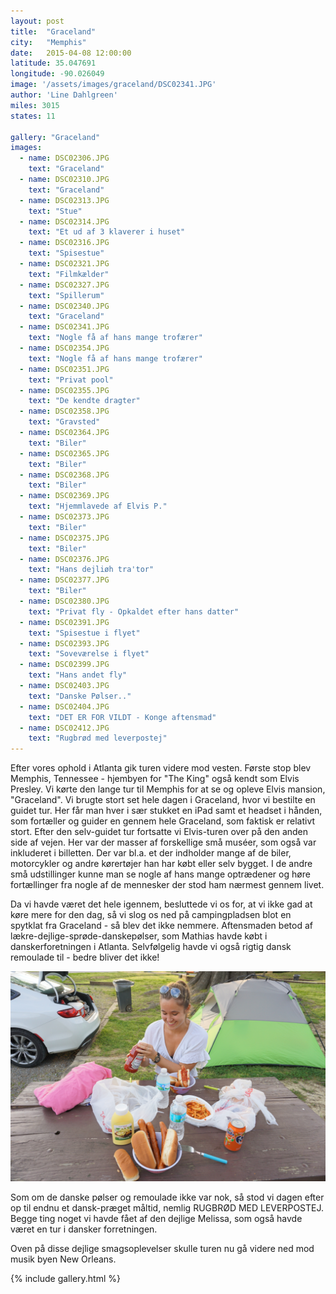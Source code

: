 ```yaml
---
layout: post
title:  "Graceland"
city:   "Memphis"
date:   2015-04-08 12:00:00
latitude: 35.047691
longitude: -90.026049
image: '/assets/images/graceland/DSC02341.JPG'
author: 'Line Dahlgreen'
miles: 3015
states: 11

gallery: "Graceland"
images:
  - name: DSC02306.JPG
    text: "Graceland"
  - name: DSC02310.JPG
    text: "Graceland"
  - name: DSC02313.JPG
    text: "Stue"
  - name: DSC02314.JPG
    text: "Et ud af 3 klaverer i huset"
  - name: DSC02316.JPG
    text: "Spisestue"
  - name: DSC02321.JPG
    text: "Filmkælder"
  - name: DSC02327.JPG
    text: "Spillerum"
  - name: DSC02340.JPG
    text: "Graceland"
  - name: DSC02341.JPG
    text: "Nogle få af hans mange trofærer"
  - name: DSC02354.JPG
    text: "Nogle få af hans mange trofærer"
  - name: DSC02351.JPG
    text: "Privat pool"
  - name: DSC02355.JPG
    text: "De kendte dragter"
  - name: DSC02358.JPG
    text: "Gravsted"
  - name: DSC02364.JPG
    text: "Biler"
  - name: DSC02365.JPG
    text: "Biler"
  - name: DSC02368.JPG
    text: "Biler"
  - name: DSC02369.JPG
    text: "Hjemmlavede af Elvis P."
  - name: DSC02373.JPG
    text: "Biler"
  - name: DSC02375.JPG
    text: "Biler"
  - name: DSC02376.JPG
    text: "Hans dejliøh tra'tor"
  - name: DSC02377.JPG
    text: "Biler"
  - name: DSC02380.JPG
    text: "Privat fly - Opkaldet efter hans datter"
  - name: DSC02391.JPG
    text: "Spisestue i flyet"
  - name: DSC02393.JPG
    text: "Soveværelse i flyet"
  - name: DSC02399.JPG
    text: "Hans andet fly"
  - name: DSC02403.JPG
    text: "Danske Pølser.."
  - name: DSC02404.JPG
    text: "DET ER FOR VILDT - Konge aftensmad"
  - name: DSC02412.JPG
    text: "Rugbrød med leverpostej"
---
```


Efter vores ophold i Atlanta gik turen videre mod vesten. Første stop blev Memphis, Tennessee - hjembyen for "The King" også kendt som Elvis Presley. Vi kørte den lange tur til Memphis for at se og opleve Elvis mansion, "Graceland". Vi brugte stort set hele dagen i Graceland, hvor vi bestilte en guidet tur. Her får man hver i sær stukket en iPad samt et headset i hånden, som fortæller og guider en gennem hele Graceland, som faktisk er relativt stort. Efter den selv-guidet tur fortsatte vi Elvis-turen over på den anden side af vejen. Her var der masser af forskellige små muséer, som også var inkluderet i billetten. Der var bl.a. et der indholder mange af de biler, motorcykler og andre kørertøjer han har købt eller selv bygget. I de andre små udstillinger kunne man se nogle af hans mange optrædener og høre fortællinger fra nogle af de mennesker der stod ham nærmest gennem livet.

Da vi havde været det hele igennem, besluttede vi os for, at vi ikke gad at køre mere for den dag, så vi slog os ned på campingpladsen blot en spytklat fra Graceland - så blev det ikke nemmere. Aftensmaden betod af lækre-dejlige-sprøde-danskepølser, som Mathias havde købt i danskerforetningen i Atlanta. Selvfølgelig havde vi også rigtig dansk remoulade til - bedre bliver det ikke!

![Fest måltid for Mathias](/assets/images/graceland/DSC02408.JPG)

Som om de danske pølser og remoulade ikke var nok, så stod vi dagen efter op til endnu et dansk-præget måltid, nemlig RUGBRØD MED LEVERPOSTEJ. Begge ting noget vi havde fået af den dejlige Melissa, som også havde været en tur i dansker forretningen.

Oven på disse dejlige smagsoplevelser skulle turen nu gå videre ned mod musik byen New Orleans.

{% include gallery.html %}

















